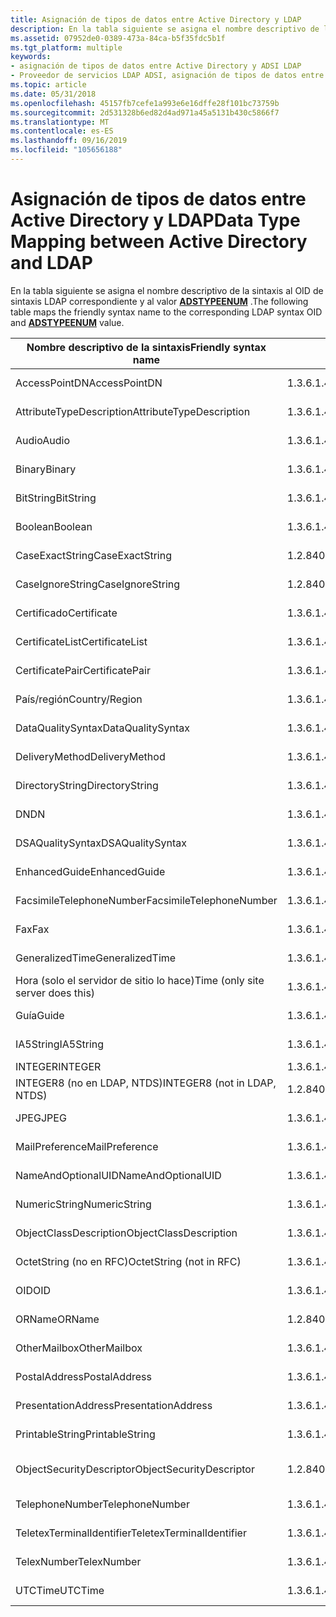 ```yaml
---
title: Asignación de tipos de datos entre Active Directory y LDAP
description: En la tabla siguiente se asigna el nombre descriptivo de la sintaxis al OID de sintaxis LDAP correspondiente y al valor ADSTYPEENUM.
ms.assetid: 07952de0-0389-473a-84ca-b5f35fdc5b1f
ms.tgt_platform: multiple
keywords:
- asignación de tipos de datos entre Active Directory y ADSI LDAP
- Proveedor de servicios LDAP ADSI, asignación de tipos de datos entre Active Directory y LDAP
ms.topic: article
ms.date: 05/31/2018
ms.openlocfilehash: 45157fb7cefe1a993e6e16dffe28f101bc73759b
ms.sourcegitcommit: 2d531328b6ed82d4ad971a45a5131b430c5866f7
ms.translationtype: MT
ms.contentlocale: es-ES
ms.lasthandoff: 09/16/2019
ms.locfileid: "105656188"
---
```

# <a name="data-type-mapping-between-active-directory-and-ldap"></a><span data-ttu-id="69e19-105">Asignación de tipos de datos entre Active Directory y LDAP</span><span class="sxs-lookup"><span data-stu-id="69e19-105">Data Type Mapping between Active Directory and LDAP</span></span>

<span data-ttu-id="69e19-106">En la tabla siguiente se asigna el nombre descriptivo de la sintaxis al OID de sintaxis LDAP correspondiente y al valor [**ADSTYPEENUM**](/windows/win32/api/iads/ne-iads-adstypeenum) .</span><span class="sxs-lookup"><span data-stu-id="69e19-106">The following table maps the friendly syntax name to the corresponding LDAP syntax OID and [**ADSTYPEENUM**](/windows/win32/api/iads/ne-iads-adstypeenum) value.</span></span>



| <span data-ttu-id="69e19-107">Nombre descriptivo de la sintaxis</span><span class="sxs-lookup"><span data-stu-id="69e19-107">Friendly syntax name</span></span>              | <span data-ttu-id="69e19-108">OID de sintaxis LDAP</span><span class="sxs-lookup"><span data-stu-id="69e19-108">LDAP syntax OID</span></span>               | <span data-ttu-id="69e19-109">ADSTYPEENUM, tipo de datos</span><span class="sxs-lookup"><span data-stu-id="69e19-109">ADSTYPEENUM data type</span></span>                 |
|-----------------------------------|-------------------------------|---------------------------------------|
| <span data-ttu-id="69e19-110">AccessPointDN</span><span class="sxs-lookup"><span data-stu-id="69e19-110">AccessPointDN</span></span>                     | <span data-ttu-id="69e19-111">1.3.6.1.4.1.1466.115.121.1.2</span><span class="sxs-lookup"><span data-stu-id="69e19-111">1.3.6.1.4.1.1466.115.121.1.2</span></span>  | <span data-ttu-id="69e19-112">**ADSTYPE \_ caso \_ omitir \_ cadena**</span><span class="sxs-lookup"><span data-stu-id="69e19-112">**ADSTYPE\_CASE\_IGNORE\_STRING**</span></span>     |
| <span data-ttu-id="69e19-113">AttributeTypeDescription</span><span class="sxs-lookup"><span data-stu-id="69e19-113">AttributeTypeDescription</span></span>          | <span data-ttu-id="69e19-114">1.3.6.1.4.1.1466.115.121.1.3</span><span class="sxs-lookup"><span data-stu-id="69e19-114">1.3.6.1.4.1.1466.115.121.1.3</span></span>  | <span data-ttu-id="69e19-115">**ADSTYPE \_ caso \_ omitir \_ cadena**</span><span class="sxs-lookup"><span data-stu-id="69e19-115">**ADSTYPE\_CASE\_IGNORE\_STRING**</span></span>     |
| <span data-ttu-id="69e19-116">Audio</span><span class="sxs-lookup"><span data-stu-id="69e19-116">Audio</span></span>                             | <span data-ttu-id="69e19-117">1.3.6.1.4.1.1466.115.121.1.4</span><span class="sxs-lookup"><span data-stu-id="69e19-117">1.3.6.1.4.1.1466.115.121.1.4</span></span>  | <span data-ttu-id="69e19-118">**ADSTYPE \_ cadena de octeto \_**</span><span class="sxs-lookup"><span data-stu-id="69e19-118">**ADSTYPE\_OCTET\_STRING**</span></span>            |
| <span data-ttu-id="69e19-119">Binary</span><span class="sxs-lookup"><span data-stu-id="69e19-119">Binary</span></span>                            | <span data-ttu-id="69e19-120">1.3.6.1.4.1.1466.115.121.1.5</span><span class="sxs-lookup"><span data-stu-id="69e19-120">1.3.6.1.4.1.1466.115.121.1.5</span></span>  | <span data-ttu-id="69e19-121">**ADSTYPE \_ cadena de octeto \_**</span><span class="sxs-lookup"><span data-stu-id="69e19-121">**ADSTYPE\_OCTET\_STRING**</span></span>            |
| <span data-ttu-id="69e19-122">BitString</span><span class="sxs-lookup"><span data-stu-id="69e19-122">BitString</span></span>                         | <span data-ttu-id="69e19-123">1.3.6.1.4.1.1466.115.121.1.6</span><span class="sxs-lookup"><span data-stu-id="69e19-123">1.3.6.1.4.1.1466.115.121.1.6</span></span>  | <span data-ttu-id="69e19-124">**ADSTYPE \_ caso \_ omitir \_ cadena**</span><span class="sxs-lookup"><span data-stu-id="69e19-124">**ADSTYPE\_CASE\_IGNORE\_STRING**</span></span>     |
| <span data-ttu-id="69e19-125">Boolean</span><span class="sxs-lookup"><span data-stu-id="69e19-125">Boolean</span></span>                           | <span data-ttu-id="69e19-126">1.3.6.1.4.1.1466.115.121.1.7</span><span class="sxs-lookup"><span data-stu-id="69e19-126">1.3.6.1.4.1.1466.115.121.1.7</span></span>  | <span data-ttu-id="69e19-127">**ADSTYPE \_ booleano**</span><span class="sxs-lookup"><span data-stu-id="69e19-127">**ADSTYPE\_BOOLEAN**</span></span>                  |
| <span data-ttu-id="69e19-128">CaseExactString</span><span class="sxs-lookup"><span data-stu-id="69e19-128">CaseExactString</span></span>                   | <span data-ttu-id="69e19-129">1.2.840.113556.1.4.1362</span><span class="sxs-lookup"><span data-stu-id="69e19-129">1.2.840.113556.1.4.1362</span></span>       | <span data-ttu-id="69e19-130">**\_ \_ cadena exacta de caso ADSTYPE \_**</span><span class="sxs-lookup"><span data-stu-id="69e19-130">**ADSTYPE\_CASE\_EXACT\_STRING**</span></span>      |
| <span data-ttu-id="69e19-131">CaseIgnoreString</span><span class="sxs-lookup"><span data-stu-id="69e19-131">CaseIgnoreString</span></span>                  | <span data-ttu-id="69e19-132">1.2.840.113556.1.4.1221</span><span class="sxs-lookup"><span data-stu-id="69e19-132">1.2.840.113556.1.4.1221</span></span>       | <span data-ttu-id="69e19-133">**ADSTYPE \_ caso \_ omitir \_ cadena**</span><span class="sxs-lookup"><span data-stu-id="69e19-133">**ADSTYPE\_CASE\_IGNORE\_STRING**</span></span>     |
| <span data-ttu-id="69e19-134">Certificado</span><span class="sxs-lookup"><span data-stu-id="69e19-134">Certificate</span></span>                       | <span data-ttu-id="69e19-135">1.3.6.1.4.1.1466.115.121.1.8</span><span class="sxs-lookup"><span data-stu-id="69e19-135">1.3.6.1.4.1.1466.115.121.1.8</span></span>  | <span data-ttu-id="69e19-136">**ADSTYPE \_ cadena de octeto \_**</span><span class="sxs-lookup"><span data-stu-id="69e19-136">**ADSTYPE\_OCTET\_STRING**</span></span>            |
| <span data-ttu-id="69e19-137">CertificateList</span><span class="sxs-lookup"><span data-stu-id="69e19-137">CertificateList</span></span>                   | <span data-ttu-id="69e19-138">1.3.6.1.4.1.1466.115.121.1.9</span><span class="sxs-lookup"><span data-stu-id="69e19-138">1.3.6.1.4.1.1466.115.121.1.9</span></span>  | <span data-ttu-id="69e19-139">**ADSTYPE \_ cadena de octeto \_**</span><span class="sxs-lookup"><span data-stu-id="69e19-139">**ADSTYPE\_OCTET\_STRING**</span></span>            |
| <span data-ttu-id="69e19-140">CertificatePair</span><span class="sxs-lookup"><span data-stu-id="69e19-140">CertificatePair</span></span>                   | <span data-ttu-id="69e19-141">1.3.6.1.4.1.1466.115.121.1.10</span><span class="sxs-lookup"><span data-stu-id="69e19-141">1.3.6.1.4.1.1466.115.121.1.10</span></span> | <span data-ttu-id="69e19-142">**ADSTYPE \_ cadena de octeto \_**</span><span class="sxs-lookup"><span data-stu-id="69e19-142">**ADSTYPE\_OCTET\_STRING**</span></span>            |
| <span data-ttu-id="69e19-143">País/región</span><span class="sxs-lookup"><span data-stu-id="69e19-143">Country/Region</span></span>                    | <span data-ttu-id="69e19-144">1.3.6.1.4.1.1466.115.121.1.11</span><span class="sxs-lookup"><span data-stu-id="69e19-144">1.3.6.1.4.1.1466.115.121.1.11</span></span> | <span data-ttu-id="69e19-145">**ADSTYPE \_ caso \_ omitir \_ cadena**</span><span class="sxs-lookup"><span data-stu-id="69e19-145">**ADSTYPE\_CASE\_IGNORE\_STRING**</span></span>     |
| <span data-ttu-id="69e19-146">DataQualitySyntax</span><span class="sxs-lookup"><span data-stu-id="69e19-146">DataQualitySyntax</span></span>                 | <span data-ttu-id="69e19-147">1.3.6.1.4.1.1466.115.121.1.13</span><span class="sxs-lookup"><span data-stu-id="69e19-147">1.3.6.1.4.1.1466.115.121.1.13</span></span> | <span data-ttu-id="69e19-148">**ADSTYPE \_ caso \_ omitir \_ cadena**</span><span class="sxs-lookup"><span data-stu-id="69e19-148">**ADSTYPE\_CASE\_IGNORE\_STRING**</span></span>     |
| <span data-ttu-id="69e19-149">DeliveryMethod</span><span class="sxs-lookup"><span data-stu-id="69e19-149">DeliveryMethod</span></span>                    | <span data-ttu-id="69e19-150">1.3.6.1.4.1.1466.115.121.1.14</span><span class="sxs-lookup"><span data-stu-id="69e19-150">1.3.6.1.4.1.1466.115.121.1.14</span></span> | <span data-ttu-id="69e19-151">**ADSTYPE \_ caso \_ omitir \_ cadena**</span><span class="sxs-lookup"><span data-stu-id="69e19-151">**ADSTYPE\_CASE\_IGNORE\_STRING**</span></span>     |
| <span data-ttu-id="69e19-152">DirectoryString</span><span class="sxs-lookup"><span data-stu-id="69e19-152">DirectoryString</span></span>                   | <span data-ttu-id="69e19-153">1.3.6.1.4.1.1466.115.121.1.15</span><span class="sxs-lookup"><span data-stu-id="69e19-153">1.3.6.1.4.1.1466.115.121.1.15</span></span> | <span data-ttu-id="69e19-154">**ADSTYPE \_ caso \_ omitir \_ cadena**</span><span class="sxs-lookup"><span data-stu-id="69e19-154">**ADSTYPE\_CASE\_IGNORE\_STRING**</span></span>     |
| <span data-ttu-id="69e19-155">DN</span><span class="sxs-lookup"><span data-stu-id="69e19-155">DN</span></span>                                | <span data-ttu-id="69e19-156">1.3.6.1.4.1.1466.115.121.1.12</span><span class="sxs-lookup"><span data-stu-id="69e19-156">1.3.6.1.4.1.1466.115.121.1.12</span></span> | <span data-ttu-id="69e19-157">**ADSTYPE \_ \_ cadena DN**</span><span class="sxs-lookup"><span data-stu-id="69e19-157">**ADSTYPE\_DN\_STRING**</span></span>               |
| <span data-ttu-id="69e19-158">DSAQualitySyntax</span><span class="sxs-lookup"><span data-stu-id="69e19-158">DSAQualitySyntax</span></span>                  | <span data-ttu-id="69e19-159">1.3.6.1.4.1.1466.115.121.1.19</span><span class="sxs-lookup"><span data-stu-id="69e19-159">1.3.6.1.4.1.1466.115.121.1.19</span></span> | <span data-ttu-id="69e19-160">**ADSTYPE \_ caso \_ omitir \_ cadena**</span><span class="sxs-lookup"><span data-stu-id="69e19-160">**ADSTYPE\_CASE\_IGNORE\_STRING**</span></span>     |
| <span data-ttu-id="69e19-161">EnhancedGuide</span><span class="sxs-lookup"><span data-stu-id="69e19-161">EnhancedGuide</span></span>                     | <span data-ttu-id="69e19-162">1.3.6.1.4.1.1466.115.121.1.21</span><span class="sxs-lookup"><span data-stu-id="69e19-162">1.3.6.1.4.1.1466.115.121.1.21</span></span> | <span data-ttu-id="69e19-163">**ADSTYPE \_ caso \_ omitir \_ cadena**</span><span class="sxs-lookup"><span data-stu-id="69e19-163">**ADSTYPE\_CASE\_IGNORE\_STRING**</span></span>     |
| <span data-ttu-id="69e19-164">FacsimileTelephoneNumber</span><span class="sxs-lookup"><span data-stu-id="69e19-164">FacsimileTelephoneNumber</span></span>          | <span data-ttu-id="69e19-165">1.3.6.1.4.1.1466.115.121.1.22</span><span class="sxs-lookup"><span data-stu-id="69e19-165">1.3.6.1.4.1.1466.115.121.1.22</span></span> | <span data-ttu-id="69e19-166">**ADSTYPE \_ caso \_ omitir \_ cadena**</span><span class="sxs-lookup"><span data-stu-id="69e19-166">**ADSTYPE\_CASE\_IGNORE\_STRING**</span></span>     |
| <span data-ttu-id="69e19-167">Fax</span><span class="sxs-lookup"><span data-stu-id="69e19-167">Fax</span></span>                               | <span data-ttu-id="69e19-168">1.3.6.1.4.1.1466.115.121.1.23</span><span class="sxs-lookup"><span data-stu-id="69e19-168">1.3.6.1.4.1.1466.115.121.1.23</span></span> | <span data-ttu-id="69e19-169">**ADSTYPE \_ cadena de octeto \_**</span><span class="sxs-lookup"><span data-stu-id="69e19-169">**ADSTYPE\_OCTET\_STRING**</span></span>            |
| <span data-ttu-id="69e19-170">GeneralizedTime</span><span class="sxs-lookup"><span data-stu-id="69e19-170">GeneralizedTime</span></span>                   | <span data-ttu-id="69e19-171">1.3.6.1.4.1.1466.115.121.1.24</span><span class="sxs-lookup"><span data-stu-id="69e19-171">1.3.6.1.4.1.1466.115.121.1.24</span></span> | <span data-ttu-id="69e19-172">**\_hora UTC de ADSTYPE \_**</span><span class="sxs-lookup"><span data-stu-id="69e19-172">**ADSTYPE\_UTC\_TIME**</span></span>                |
| <span data-ttu-id="69e19-173">Hora (solo el servidor de sitio lo hace)</span><span class="sxs-lookup"><span data-stu-id="69e19-173">Time (only site server does this)</span></span> | <span data-ttu-id="69e19-174">1.3.6.1.4.1.1466.115.121.1.24</span><span class="sxs-lookup"><span data-stu-id="69e19-174">1.3.6.1.4.1.1466.115.121.1.24</span></span> | <span data-ttu-id="69e19-175">**\_hora UTC de ADSTYPE \_**</span><span class="sxs-lookup"><span data-stu-id="69e19-175">**ADSTYPE\_UTC\_TIME**</span></span>                |
| <span data-ttu-id="69e19-176">Guía</span><span class="sxs-lookup"><span data-stu-id="69e19-176">Guide</span></span>                             | <span data-ttu-id="69e19-177">1.3.6.1.4.1.1466.115.121.1.25</span><span class="sxs-lookup"><span data-stu-id="69e19-177">1.3.6.1.4.1.1466.115.121.1.25</span></span> | <span data-ttu-id="69e19-178">**ADSTYPE \_ caso \_ omitir \_ cadena**</span><span class="sxs-lookup"><span data-stu-id="69e19-178">**ADSTYPE\_CASE\_IGNORE\_STRING**</span></span>     |
| <span data-ttu-id="69e19-179">IA5String</span><span class="sxs-lookup"><span data-stu-id="69e19-179">IA5String</span></span>                         | <span data-ttu-id="69e19-180">1.3.6.1.4.1.1466.115.121.1.26</span><span class="sxs-lookup"><span data-stu-id="69e19-180">1.3.6.1.4.1.1466.115.121.1.26</span></span> | <span data-ttu-id="69e19-181">**ADSTYPE \_ caso \_ omitir \_ cadena**</span><span class="sxs-lookup"><span data-stu-id="69e19-181">**ADSTYPE\_CASE\_IGNORE\_STRING**</span></span>     |
| <span data-ttu-id="69e19-182">INTEGER</span><span class="sxs-lookup"><span data-stu-id="69e19-182">INTEGER</span></span>                           | <span data-ttu-id="69e19-183">1.3.6.1.4.1.1466.115.121.1.27</span><span class="sxs-lookup"><span data-stu-id="69e19-183">1.3.6.1.4.1.1466.115.121.1.27</span></span> | <span data-ttu-id="69e19-184">**\_entero ADSTYPE**</span><span class="sxs-lookup"><span data-stu-id="69e19-184">**ADSTYPE\_INTEGER**</span></span>                  |
| <span data-ttu-id="69e19-185">INTEGER8 (no en LDAP, NTDS)</span><span class="sxs-lookup"><span data-stu-id="69e19-185">INTEGER8 (not in LDAP, NTDS)</span></span>      | <span data-ttu-id="69e19-186">1.2.840.113556.1.4.906</span><span class="sxs-lookup"><span data-stu-id="69e19-186">1.2.840.113556.1.4.906</span></span>        | <span data-ttu-id="69e19-187">**\_entero grande de ADSTYPE \_**</span><span class="sxs-lookup"><span data-stu-id="69e19-187">**ADSTYPE\_LARGE\_INTEGER**</span></span>           |
| <span data-ttu-id="69e19-188">JPEG</span><span class="sxs-lookup"><span data-stu-id="69e19-188">JPEG</span></span>                              | <span data-ttu-id="69e19-189">1.3.6.1.4.1.1466.115.121.1.28</span><span class="sxs-lookup"><span data-stu-id="69e19-189">1.3.6.1.4.1.1466.115.121.1.28</span></span> | <span data-ttu-id="69e19-190">**ADSTYPE \_ cadena de octeto \_**</span><span class="sxs-lookup"><span data-stu-id="69e19-190">**ADSTYPE\_OCTET\_STRING**</span></span>            |
| <span data-ttu-id="69e19-191">MailPreference</span><span class="sxs-lookup"><span data-stu-id="69e19-191">MailPreference</span></span>                    | <span data-ttu-id="69e19-192">1.3.6.1.4.1.1466.115.121.1.32</span><span class="sxs-lookup"><span data-stu-id="69e19-192">1.3.6.1.4.1.1466.115.121.1.32</span></span> | <span data-ttu-id="69e19-193">**ADSTYPE \_ caso \_ omitir \_ cadena**</span><span class="sxs-lookup"><span data-stu-id="69e19-193">**ADSTYPE\_CASE\_IGNORE\_STRING**</span></span>     |
| <span data-ttu-id="69e19-194">NameAndOptionalUID</span><span class="sxs-lookup"><span data-stu-id="69e19-194">NameAndOptionalUID</span></span>                | <span data-ttu-id="69e19-195">1.3.6.1.4.1.1466.115.121.1.34</span><span class="sxs-lookup"><span data-stu-id="69e19-195">1.3.6.1.4.1.1466.115.121.1.34</span></span> | <span data-ttu-id="69e19-196">**ADSTYPE \_ caso \_ omitir \_ cadena**</span><span class="sxs-lookup"><span data-stu-id="69e19-196">**ADSTYPE\_CASE\_IGNORE\_STRING**</span></span>     |
| <span data-ttu-id="69e19-197">NumericString</span><span class="sxs-lookup"><span data-stu-id="69e19-197">NumericString</span></span>                     | <span data-ttu-id="69e19-198">1.3.6.1.4.1.1466.115.121.1.36</span><span class="sxs-lookup"><span data-stu-id="69e19-198">1.3.6.1.4.1.1466.115.121.1.36</span></span> | <span data-ttu-id="69e19-199">**ADSTYPE \_ \_ cadena numérica**</span><span class="sxs-lookup"><span data-stu-id="69e19-199">**ADSTYPE\_NUMERIC\_STRING**</span></span>          |
| <span data-ttu-id="69e19-200">ObjectClassDescription</span><span class="sxs-lookup"><span data-stu-id="69e19-200">ObjectClassDescription</span></span>            | <span data-ttu-id="69e19-201">1.3.6.1.4.1.1466.115.121.1.37</span><span class="sxs-lookup"><span data-stu-id="69e19-201">1.3.6.1.4.1.1466.115.121.1.37</span></span> | <span data-ttu-id="69e19-202">**ADSTYPE \_ caso \_ omitir \_ cadena**</span><span class="sxs-lookup"><span data-stu-id="69e19-202">**ADSTYPE\_CASE\_IGNORE\_STRING**</span></span>     |
| <span data-ttu-id="69e19-203">OctetString (no en RFC)</span><span class="sxs-lookup"><span data-stu-id="69e19-203">OctetString (not in RFC)</span></span>          | <span data-ttu-id="69e19-204">1.3.6.1.4.1.1466.115.121.1.40</span><span class="sxs-lookup"><span data-stu-id="69e19-204">1.3.6.1.4.1.1466.115.121.1.40</span></span> | <span data-ttu-id="69e19-205">**ADSTYPE \_ cadena de octeto \_**</span><span class="sxs-lookup"><span data-stu-id="69e19-205">**ADSTYPE\_OCTET\_STRING**</span></span>            |
| <span data-ttu-id="69e19-206">OID</span><span class="sxs-lookup"><span data-stu-id="69e19-206">OID</span></span>                               | <span data-ttu-id="69e19-207">1.3.6.1.4.1.1466.115.121.1.38</span><span class="sxs-lookup"><span data-stu-id="69e19-207">1.3.6.1.4.1.1466.115.121.1.38</span></span> | <span data-ttu-id="69e19-208">**ADSTYPE \_ caso \_ omitir \_ cadena**</span><span class="sxs-lookup"><span data-stu-id="69e19-208">**ADSTYPE\_CASE\_IGNORE\_STRING**</span></span>     |
| <span data-ttu-id="69e19-209">ORName</span><span class="sxs-lookup"><span data-stu-id="69e19-209">ORName</span></span>                            | <span data-ttu-id="69e19-210">1.2.840.113556.1.4.1221</span><span class="sxs-lookup"><span data-stu-id="69e19-210">1.2.840.113556.1.4.1221</span></span>       | <span data-ttu-id="69e19-211">**ADSTYPE \_ caso \_ omitir \_ cadena**</span><span class="sxs-lookup"><span data-stu-id="69e19-211">**ADSTYPE\_CASE\_IGNORE\_STRING**</span></span>     |
| <span data-ttu-id="69e19-212">OtherMailbox</span><span class="sxs-lookup"><span data-stu-id="69e19-212">OtherMailbox</span></span>                      | <span data-ttu-id="69e19-213">1.3.6.1.4.1.1466.115.121.1.39</span><span class="sxs-lookup"><span data-stu-id="69e19-213">1.3.6.1.4.1.1466.115.121.1.39</span></span> | <span data-ttu-id="69e19-214">**ADSTYPE \_ caso \_ omitir \_ cadena**</span><span class="sxs-lookup"><span data-stu-id="69e19-214">**ADSTYPE\_CASE\_IGNORE\_STRING**</span></span>     |
| <span data-ttu-id="69e19-215">PostalAddress</span><span class="sxs-lookup"><span data-stu-id="69e19-215">PostalAddress</span></span>                     | <span data-ttu-id="69e19-216">1.3.6.1.4.1.1466.115.121.1.41</span><span class="sxs-lookup"><span data-stu-id="69e19-216">1.3.6.1.4.1.1466.115.121.1.41</span></span> | <span data-ttu-id="69e19-217">**ADSTYPE \_ caso \_ omitir \_ cadena**</span><span class="sxs-lookup"><span data-stu-id="69e19-217">**ADSTYPE\_CASE\_IGNORE\_STRING**</span></span>     |
| <span data-ttu-id="69e19-218">PresentationAddress</span><span class="sxs-lookup"><span data-stu-id="69e19-218">PresentationAddress</span></span>               | <span data-ttu-id="69e19-219">1.3.6.1.4.1.1466.115.121.1.43</span><span class="sxs-lookup"><span data-stu-id="69e19-219">1.3.6.1.4.1.1466.115.121.1.43</span></span> | <span data-ttu-id="69e19-220">**ADSTYPE \_ caso \_ omitir \_ cadena**</span><span class="sxs-lookup"><span data-stu-id="69e19-220">**ADSTYPE\_CASE\_IGNORE\_STRING**</span></span>     |
| <span data-ttu-id="69e19-221">PrintableString</span><span class="sxs-lookup"><span data-stu-id="69e19-221">PrintableString</span></span>                   | <span data-ttu-id="69e19-222">1.3.6.1.4.1.1466.115.121.1.44</span><span class="sxs-lookup"><span data-stu-id="69e19-222">1.3.6.1.4.1.1466.115.121.1.44</span></span> | <span data-ttu-id="69e19-223">**ADSTYPE \_ cadena imprimible \_**</span><span class="sxs-lookup"><span data-stu-id="69e19-223">**ADSTYPE\_PRINTABLE\_STRING**</span></span>        |
| <span data-ttu-id="69e19-224">ObjectSecurityDescriptor</span><span class="sxs-lookup"><span data-stu-id="69e19-224">ObjectSecurityDescriptor</span></span>          | <span data-ttu-id="69e19-225">1.2.840.113556.1.4.907</span><span class="sxs-lookup"><span data-stu-id="69e19-225">1.2.840.113556.1.4.907</span></span>        | <span data-ttu-id="69e19-226">**descriptor de seguridad de ADSTYPE \_ NT \_ \_**</span><span class="sxs-lookup"><span data-stu-id="69e19-226">**ADSTYPE\_NT\_SECURITY\_DESCRIPTOR**</span></span> |
| <span data-ttu-id="69e19-227">TelephoneNumber</span><span class="sxs-lookup"><span data-stu-id="69e19-227">TelephoneNumber</span></span>                   | <span data-ttu-id="69e19-228">1.3.6.1.4.1.1466.115.121.1.50</span><span class="sxs-lookup"><span data-stu-id="69e19-228">1.3.6.1.4.1.1466.115.121.1.50</span></span> | <span data-ttu-id="69e19-229">**ADSTYPE \_ caso \_ omitir \_ cadena**</span><span class="sxs-lookup"><span data-stu-id="69e19-229">**ADSTYPE\_CASE\_IGNORE\_STRING**</span></span>     |
| <span data-ttu-id="69e19-230">TeletexTerminalIdentifier</span><span class="sxs-lookup"><span data-stu-id="69e19-230">TeletexTerminalIdentifier</span></span>         | <span data-ttu-id="69e19-231">1.3.6.1.4.1.1466.115.121.1.51</span><span class="sxs-lookup"><span data-stu-id="69e19-231">1.3.6.1.4.1.1466.115.121.1.51</span></span> | <span data-ttu-id="69e19-232">**ADSTYPE \_ cadena de octeto \_**</span><span class="sxs-lookup"><span data-stu-id="69e19-232">**ADSTYPE\_OCTET\_STRING**</span></span>            |
| <span data-ttu-id="69e19-233">TelexNumber</span><span class="sxs-lookup"><span data-stu-id="69e19-233">TelexNumber</span></span>                       | <span data-ttu-id="69e19-234">1.3.6.1.4.1.1466.115.121.1.52</span><span class="sxs-lookup"><span data-stu-id="69e19-234">1.3.6.1.4.1.1466.115.121.1.52</span></span> | <span data-ttu-id="69e19-235">**ADSTYPE \_ caso \_ omitir \_ cadena**</span><span class="sxs-lookup"><span data-stu-id="69e19-235">**ADSTYPE\_CASE\_IGNORE\_STRING**</span></span>     |
| <span data-ttu-id="69e19-236">UTCTime</span><span class="sxs-lookup"><span data-stu-id="69e19-236">UTCTime</span></span>                           | <span data-ttu-id="69e19-237">1.3.6.1.4.1.1466.115.121.1.53</span><span class="sxs-lookup"><span data-stu-id="69e19-237">1.3.6.1.4.1.1466.115.121.1.53</span></span> | <span data-ttu-id="69e19-238">**\_hora UTC de ADSTYPE \_**</span><span class="sxs-lookup"><span data-stu-id="69e19-238">**ADSTYPE\_UTC\_TIME**</span></span>                |



 

 

 




